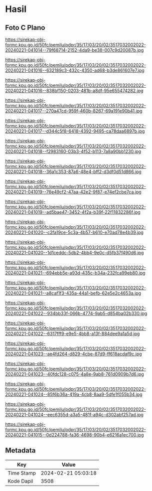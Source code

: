 # Hasil

## Foto C Plano

https://sirekap-obj-formc.kpu.go.id/50fc/pemilu/pdpr/35/17/03/20/02/3517032002022-20240221-041014--79f68714-2152-4da9-be38-007c9d20087b.jpg

https://sirekap-obj-formc.kpu.go.id/50fc/pemilu/pdpr/35/17/03/20/02/3517032002022-20240221-041016--632189c3-432c-4350-ad68-b3de861607e7.jpg

https://sirekap-obj-formc.kpu.go.id/50fc/pemilu/pdpr/35/17/03/20/02/3517032002022-20240221-041016--838bf150-0203-481b-a8df-95e655474282.jpg

https://sirekap-obj-formc.kpu.go.id/50fc/pemilu/pdpr/35/17/03/20/02/3517032002022-20240221-041017--270a47cd-959f-460b-8267-69a191e90b41.jpg

https://sirekap-obj-formc.kpu.go.id/50fc/pemilu/pdpr/35/17/03/20/02/3517032002022-20240221-041017--d344c5f8-6418-4392-9495-ca78daa6897b.jpg

https://sirekap-obj-formc.kpu.go.id/50fc/pemilu/pdpr/35/17/03/20/02/3517032002022-20240221-041018--f2983160-03b3-4f52-b113-7a8a90bb1230.jpg

https://sirekap-obj-formc.kpu.go.id/50fc/pemilu/pdpr/35/17/03/20/02/3517032002022-20240221-041018--36a1c353-87a6-48e4-bff2-d3df0d51d866.jpg

https://sirekap-obj-formc.kpu.go.id/50fc/pemilu/pdpr/35/17/03/20/02/3517032002022-20240221-041019--76e49cf2-47aa-42e2-9f87-e74ef2cbe7ca.jpg

https://sirekap-obj-formc.kpu.go.id/50fc/pemilu/pdpr/35/17/03/20/02/3517032002022-20240221-041019--ad5bae47-3452-4f2a-b39f-22f11832286f.jpg

https://sirekap-obj-formc.kpu.go.id/50fc/pemilu/pdpr/35/17/03/20/02/3517032002022-20240221-041020--c2fa19ce-5c3a-4b57-b610-e70ad78e4b39.jpg

https://sirekap-obj-formc.kpu.go.id/50fc/pemilu/pdpr/35/17/03/20/02/3517032002022-20240221-041020--1d1ceddc-5db2-4bb4-9e0c-d5fb37f490d6.jpg

https://sirekap-obj-formc.kpu.go.id/50fc/pemilu/pdpr/35/17/03/20/02/3517032002022-20240221-041021--694ebb5e-a93d-435c-b34a-232fca99eb80.jpg

https://sirekap-obj-formc.kpu.go.id/50fc/pemilu/pdpr/35/17/03/20/02/3517032002022-20240221-041021--a8caf1f3-435a-44a1-befb-62e5e2c4653a.jpg

https://sirekap-obj-formc.kpu.go.id/50fc/pemilu/pdpr/35/17/03/20/02/3517032002022-20240221-041022--934bb33f-066b-4774-9ab5-d854ba02b330.jpg

https://sirekap-obj-formc.kpu.go.id/50fc/pemilu/pdpr/35/17/03/20/02/3517032002022-20240221-041022--6317fff9-e9e5-4bb8-a13f-884dee9a1a5d.jpg

https://sirekap-obj-formc.kpu.go.id/50fc/pemilu/pdpr/35/17/03/20/02/3517032002022-20240221-041023--ae4fd264-d829-4cbe-87d9-ff618acdaf9c.jpg

https://sirekap-obj-formc.kpu.go.id/50fc/pemilu/pdpr/35/17/03/20/02/3517032002022-20240221-041023--40fdc128-c075-4a8e-9ab8-761d0909b7d6.jpg

https://sirekap-obj-formc.kpu.go.id/50fc/pemilu/pdpr/35/17/03/20/02/3517032002022-20240221-041024--85f6b36a-419a-4cb8-8aa9-5dfe1f055b34.jpg

https://sirekap-obj-formc.kpu.go.id/50fc/pemilu/pdpr/35/17/03/20/02/3517032002022-20240221-041024--eec6355d-a3a5-481f-a94c-d302abf257ad.jpg

https://sirekap-obj-formc.kpu.go.id/50fc/pemilu/pdpr/35/17/03/20/02/3517032002022-20240221-041015--0d224788-fa36-4698-90b4-e6216a1ec700.jpg


## Metadata

| Key        | Value               |
| ---------- | ------------------- |
| Time Stamp | 2024-02-21 05:03:18 |
| Kode Dapil | 3508                |



